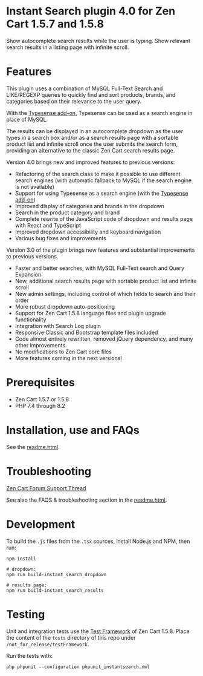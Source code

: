 # Instant Search plugin 4.0 for Zen Cart 1.5.7 and 1.5.8
Show autocomplete search results while the user is typing. Show relevant search results in a listing page with 
infinite scroll.

# Features
This plugin uses a combination of MySQL Full-Text Search and LIKE/REGEXP queries to quickly find and sort products, 
brands, and categories based on their relevance to the user query.

With the [Typesense add-on](https://github.com/marco-pm/zencart_typesense), Typesense can be used as a search
engine in place of MySQL.

The results can be displayed in an autocomplete dropdown as the user types in a search box and/or as a search 
results page with a sortable product list and infinite scroll once the user submits the search form, providing an 
alternative to the classic Zen Cart search results page.

Version 4.0 brings new and improved features to previous versions:
- Refactoring of the search class to make it possible to use different search engines (with automatic fallback to MySQL 
  if the search engine is not available)
- Support for using Typesense as a search engine (with the [Typesense add-on](https://github.com/marco-pm/zencart_typesense))
- Improved display of categories and brands in the dropdown
- Search in the product category and brand
- Complete rewrite of the JavaScript code of dropdown and results page with React and TypeScript
- Improved dropdown accessibility and keyboard navigation
- Various bug fixes and improvements

Version 3.0 of the plugin brings new features and substantial improvements to previous versions.
- Faster and better searches, with MySQL Full-Text search and Query Expansion
- New, additional search results page with sortable product list and infinite scroll
- New admin settings, including control of which fields to search and their order
- More robust dropdown auto-positioning
- Support for Zen Cart 1.5.8 language files and plugin upgrade functionality
- Integration with Search Log plugin
- Responsive Classic and Bootstrap template files included
- Code almost entirely rewritten, removed jQuery dependency, and many other improvements
- No modifications to Zen Cart core files
- More features coming in the next versions!

# Prerequisites
- Zen Cart 1.5.7 or 1.5.8
- PHP 7.4 through 8.2

# Installation, use and FAQs
See the [readme.html](https://htmlpreview.github.io/?https://github.com/marco-pm/zencart_instantsearch/blob/main/readme.html).

# Troubleshooting
[Zen Cart Forum Support Thread](https://www.zen-cart.com/showthread.php?189289-Instant-Search)

See also the FAQS & troubleshooting section in the [readme.html](https://htmlpreview.github.io/?https://github.com/marco-pm/zencart_instantsearch/blob/main/readme.html).

# Development
To build the `.js` files from the `.tsx` sources, install Node.js and NPM, then run:
```
npm install

# dropdown:
npm run build-instant_search_dropdown

# results page:
npm run build-instant_search_results
```

# Testing
Unit and integration tests use the [Test Framework](https://docs.zen-cart.com/dev/testframework/) of Zen Cart 1.5.8. 
Place the content of the `tests` directory of this repo under `/not_for_release/testFramework`.

Run the tests with:
```
php phpunit --configuration phpunit_instantsearch.xml
```